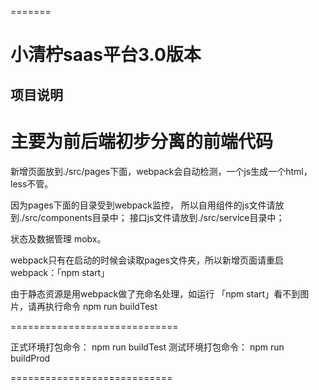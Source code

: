 
=======
# 小清柠saas平台3.0版本
## 项目说明
主要为前后端初步分离的前端代码 
===============

新增页面放到./src/pages下面，webpack会自动检测，一个js生成一个html，less不管。

因为pages下面的目录受到webpack监控，
所以自用组件的js文件请放到./src/components目录中；
接口js文件请放到./src/service目录中；

状态及数据管理 mobx。

webpack只有在启动的时候会读取pages文件夹，所以新增页面请重启webpack：「npm start」

由于静态资源是用webpack做了充命名处理，如运行 「npm start」看不到图片，请再执行命令 npm run buildTest

=============================

正式环境打包命令： npm run buildTest
测试环境打包命令： npm run buildProd

============================
